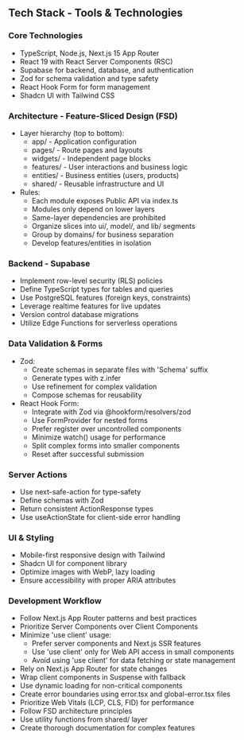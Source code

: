 ## Tech Stack - Tools & Technologies

### Core Technologies
- TypeScript, Node.js, Next.js 15 App Router
- React 19 with React Server Components (RSC)
- Supabase for backend, database, and authentication
- Zod for schema validation and type safety
- React Hook Form for form management
- Shadcn UI with Tailwind CSS

### Architecture - Feature-Sliced Design (FSD)
- Layer hierarchy (top to bottom):
  - app/ - Application configuration
  - pages/ - Route pages and layouts
  - widgets/ - Independent page blocks
  - features/ - User interactions and business logic
  - entities/ - Business entities (users, products)
  - shared/ - Reusable infrastructure and UI
- Rules:
  - Each module exposes Public API via index.ts
  - Modules only depend on lower layers
  - Same-layer dependencies are prohibited
  - Organize slices into ui/, model/, and lib/ segments
  - Group by domains/ for business separation
  - Develop features/entities in isolation

### Backend - Supabase
- Implement row-level security (RLS) policies
- Define TypeScript types for tables and queries
- Use PostgreSQL features (foreign keys, constraints)
- Leverage realtime features for live updates
- Version control database migrations
- Utilize Edge Functions for serverless operations

### Data Validation & Forms
- Zod:
  - Create schemas in separate files with 'Schema' suffix
  - Generate types with z.infer<typeof schema>
  - Use refinement for complex validation
  - Compose schemas for reusability
- React Hook Form:
  - Integrate with Zod via @hookform/resolvers/zod
  - Use FormProvider for nested forms
  - Prefer register over uncontrolled components
  - Minimize watch() usage for performance
  - Split complex forms into smaller components
  - Reset after successful submission

### Server Actions
- Use next-safe-action for type-safety
- Define schemas with Zod
- Return consistent ActionResponse types
- Use useActionState for client-side error handling

### UI & Styling
- Mobile-first responsive design with Tailwind
- Shadcn UI for component library
- Optimize images with WebP, lazy loading
- Ensure accessibility with proper ARIA attributes

### Development Workflow
- Follow Next.js App Router patterns and best practices
- Prioritize Server Components over Client Components
- Minimize 'use client' usage:
  - Prefer server components and Next.js SSR features
  - Use 'use client' only for Web API access in small components
  - Avoid using 'use client' for data fetching or state management
- Rely on Next.js App Router for state changes
- Wrap client components in Suspense with fallback
- Use dynamic loading for non-critical components
- Create error boundaries using error.tsx and global-error.tsx files
- Prioritize Web Vitals (LCP, CLS, FID) for performance
- Follow FSD architecture principles
- Use utility functions from shared/ layer
- Create thorough documentation for complex features 